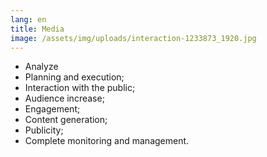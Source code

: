 ```yaml
---
lang: en
title: Media
image: /assets/img/uploads/interaction-1233873_1920.jpg
---
```

* Analyze
* Planning and execution;
* Interaction with the public;
* Audience increase;
* Engagement;
* Content generation;
* Publicity;
* Complete monitoring and management.
